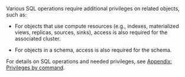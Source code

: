 Various SQL operations require additional privileges on related objects, such
as:

- For objects that use compute resources (e.g., indexes, materialized views,
  replicas, sources, sinks), access is also required for the associated cluster.

- For objects in a schema, access is also required for the schema.

For details on SQL operations and needed privileges, see [Appendix: Privileges
by command](/security/appendix/appendix-command-privileges/).
